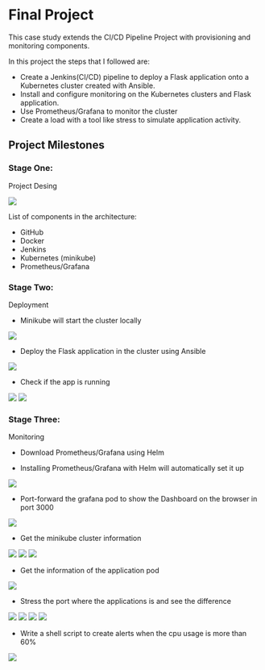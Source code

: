 # Final Project

This case study extends the CI/CD Pipeline Project with provisioning and monitoring components. 

In this project the steps that I followed are:
 
* Create a Jenkins(CI/CD) pipeline to deploy a Flask application onto a Kubernetes cluster created with Ansible.
* Install and configure monitoring on the Kubernetes clusters and Flask application.
* Use Prometheus/Grafana to monitor the cluster  
* Create a load with a tool like stress to simulate application activity. 

## Project Milestones

### Stage One: 

Project Desing


<img src="./Pictures/Final.png">

List of components in the architecture:

* GitHub
* Docker
* Jenkins
* Kubernetes (minikube)
* Prometheus/Grafana

### Stage Two:

Deployment

* Minikube will start the cluster locally

<img src="./Pictures/minikube.png">

* Deploy the Flask application in the cluster using Ansible

<img src="./Pictures/jenkins.png">

* Check if the app is running

<img src="./Pictures/service.png">

<img src="./Pictures/app.png">

### Stage Three:

Monitoring

* Download Prometheus/Grafana using Helm

* Installing Prometheus/Grafana with Helm will automatically set it up

<img src="./Pictures/cluster.png">

* Port-forward the grafana pod to show the Dashboard on the browser in port 3000

<img src="./Pictures/dashboard.png">

* Get the minikube cluster information

<img src="./Pictures/metric1.png">

<img src="./Pictures/metric2.png">

<img src="./Pictures/metric3.png">

* Get the information of the application pod

<img src="./Pictures/pod.png">

* Stress the port where the applications is and see the difference

<img src="./Pictures/stress.png">

<img src="./Pictures/stress2.png">

<img src="./Pictures/stress4.png">

<img src="./Pictures/stress3.png">

* Write a shell script to create alerts when the cpu usage is more than 60%

<img src="./Pictures/script.png">
